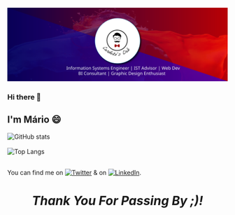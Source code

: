 [![Banner](https://github.com/marovski/marovski/blob/main/header-banner_mc-01.svg)](http://marovski.github.io/)

### Hi there 👋

## I'm Mário 😄 

![GitHub stats](https://github-readme-stats.vercel.app/api?username=marovski&show_icons=true&theme=tokyonight&hide=prs,contribs) <br> <br>
![Top Langs](https://github-readme-stats.vercel.app/api/top-langs/?username=marovski&&layout=compact&hide=tex) <br> <br>


<!--
**marovski/marovski** is a ✨ _special_ ✨ repository because its `README.md` (this file) appears on your GitHub profile.

Here are some ideas to get you started:

- 🔭 I’m currently working on ...
- 🌱 I’m currently learning ...
- 👯 I’m looking to collaborate on ...
- 🤔 I’m looking for help with ...
- 💬 Ask me about ...
- 📫 How to reach me: ...
- 😄 Pronouns: ...
- ⚡ Fun fact: ...
-->

<!-- Actual text -->

You can find me on [![Twitter][1.2]][1] & on [![LinkedIn][2.2]][2].

<!-- Icons -->

[1.2]: <img src="https://logodownload.org/wp-content/uploads/2014/09/twitter-logo-2-1.png " alt="drawing" width="50"/>
[2.2]: <img src="https://www.nicepng.com/png/full/375-3755097_join-the-conversation-linkedin-logo-white-png-transparent.png " alt="drawing" width="50"/>

<!-- Links to your social media accounts -->

[1]: https://twitter.com/mcardozo_10_
[2]: https://www.linkedin.com/in/m%C3%A1rio-cardoso-84481772/

<h1 align='center'><i>Thank You For Passing By ;)!</i></h1>
